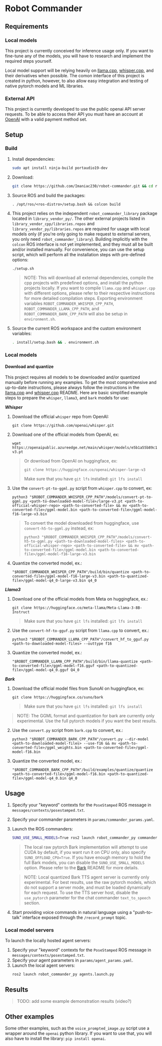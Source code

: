 # Robot Commander

## Requirements

### Local models

This project is currently conceived for inference usage only. If you want to fine-tune any of the models, you will have to research and implement the required steps yourself.

Local model support will be relying heavily on [llama.cpp](https://github.com/ggerganov/llama.cpp), [whisper.cpp](https://github.com/ggerganov/whisper.cpp), and their derivatives when possible. The comon interface of this project is created in python, however, to also allow easy integration and testing of native pytorch models and ML libraries.

### External API

This project is currently developed to use the public openai API server requests. To be able to access their API you must have an account at [OpenAI](https://openai.com) with a valid payment method set.

## Setup

### Build

1. Install dependencies:
   ```bash
   sudo apt install ninja-build portaudio19-dev
   ```
2. Download:
   ```bash
   git clone https://github.com/Imaniac230/robot-commander.git && cd robot-commander/
   ```
3. Source ROS and build the packages:
   ```
   . /opt/ros/<ros-distro>/setup.bash && colcon build
   ```
4. This project relies on the independent `robot_commander_library` package located in `library_vendor_py/`.  The other external projects listed in `library_vendor_cpp/libraries.repos` and `library_vendor_py/libraries.repos` are required for usage with local models only (if you're only going to make request to external servers, you only need `robot_commander_library`). Building implicitly with the `colcon` ROS interface is not yet implemented, and they must all be built and/or installed manually. For convenience, you can use the setup script, which will perform all the installation steps with pre-defined options:
   ```bash
   ./setup.sh
   ```
   >NOTE: This will download all external dependencies, compile the cpp projects with predefined options, and install the python projects locally. If you want to compile `llama.cpp` and `whisper.cpp` with different options, please refer to their respective instructions for more detailed compilation steps. Exporting environment variables `ROBOT_COMMANDER_WHISPER_CPP_PATH`, `ROBOT_COMMANDER_LLAMA_CPP_PATH`, and `ROBOT_COMMANDER_BARK_CPP_PATH` will also be setup in `environment.sh`.
5. Source the current ROS workspace and the custom environment variables:
   ```bash
   . install/setup.bash && . environment.sh
   ```

### Local models

#### Download and quantize

This project requires all models to be downloaded and/or quantized manually before running any examples. To get the most comprehensive and up-to-date instructions, please always follow the instructions in the [llama.cpp](https://github.com/ggerganov/llama.cpp?tab=readme-ov-file#prepare-and-quantize) and [whisper.cpp](https://github.com/ggerganov/whisper.cpp/tree/master/models#whisper-model-files-in-custom-ggml-format) README. Here are basic simplified example steps to prepare the `whisper`, `llama3`, and `bark` models for use:

***Whisper***
1. Download the official `whisper` repo from OpenAI:
   ```
   git clone https://github.com/openai/whisper.git
   ```
2. Download one of the official models from OpenAI, ex:
   ```
   wget https://openaipublic.azureedge.net/main/whisper/models/e5b1a55b89c1367dacf97e3e19bfd829a01529dbfdeefa8caeb59b3f1b81dadb/large-v3.pt
   ```
   > Or download from OpenAI on huggingface, ex:
   > ```
   > git clone https://huggingface.co/openai/whisper-large-v3
   > ```
   > Make sure that you have `git lfs` installed: `git lfs install`
3. Use the `convert-pt-to-ggml.py` script from `whisper.cpp` to convert, ex:
   ```
   python3 "$ROBOT_COMMANDER_WHISPER_CPP_PATH"/models/convert-pt-to-ggml.py <path-to-downloaded-model-file>/large-v3.pt <path-to-official-whisper-repo> <path-to-converted-file> && mv <path-to-converted-file>/ggml-model.bin <path-to-converted-file>/ggml-model-f16-large-v3.bin
   ```
   > To convert the model downloaded from huggingface, use `convert-h5-to-ggml.py` instead, ex:
   > ```
   > python3 "$ROBOT_COMMANDER_WHISPER_CPP_PATH"/models/convert-h5-to-ggml.py <path-to-downloaded-model-files> <path-to-official-whisper-repo> <path-to-converted-file> && mv <path-to-converted-file>/ggml-model.bin <path-to-converted-file>/ggml-model-f16-large-v3.bin
   > ```
4. Quantize the converted model, ex.:
   ```
   "$ROBOT_COMMANDER_WHISPER_CPP_PATH"/build/bin/quantize <path-to-converted-file>/ggml-model-f16-large-v3.bin <path-to-quantized-file>/ggml-model-q4_0-large-v3.bin q4_0
   ```

 ***Llama3***
1. Download one of the official models from Meta on huggingface, ex.:
   ```
   git clone https://huggingface.co/meta-llama/Meta-Llama-3-8B-Instruct
   ```
   > Make sure that you have `git lfs` installed: `git lfs install`
2. Use the `convert-hf-to-gguf.py` script from `llama.cpp` to convert, ex.:
   ```
   python3 "$ROBOT_COMMANDER_LLAMA_CPP_PATH"/convert_hf_to_gguf.py <path-to-downloaded-model-files> --outtype f16
   ```
3. Quantize the converted model, ex.:
   ```
   "$ROBOT_COMMANDER_LLAMA_CPP_PATH"/build/bin/llama-quantize <path-to-converted-file>/ggml-model-f16.gguf <path-to-quantized-file>/ggml-model-q4_0.gguf Q4_0
   ```

***Bark***
1. Download the official model files from SunoAI on huggingface, ex:
   ```
   git clone https://huggingface.co/suno/bark
   ```
   > Make sure that you have `git lfs` installed: `git lfs install`
> NOTE: The GGML format and quantization for bark are currently only experimental. Use the full pytorch models if you want the best results.
2. Use the `convert.py` script from `bark.cpp` to convert, ex.:
   ```
   python3 "$ROBOT_COMMANDER_BARK_CPP_PATH"/convert.py --dir-model <path-to-downloaded-model-files> --use-f16 && mv <path-to-converted-file>/ggml_weights.bin <path-to-converted-file>/ggml-model-f16.bin
   ```
3. Quantize the converted model, ex.:
   ```
   "$ROBOT_COMMANDER_BARK_CPP_PATH"/build/examples/quantize/quantize <path-to-converted-file>/ggml-model-f16.bin <path-to-quantized-file>/ggml-model-q4_0.bin q4_0
   ```

## Usage

1. Specify your "keyword" contexts for the `PoseStamped` ROS message in `messages/contexts/posestamped.txt`.
2. Specify your commander parameters in `params/commander_params.yaml`.
3. Launch the ROS commanders:
   ```bash
   SUNO_USE_SMALL_MODELS=True ros2 launch robot_commander_py commanders.launch.py
   ```
   > The local raw pytorch Bark implementation will attempt to use CUDA by default, if you want run it on CPU only, also specify `SUNO_OFFLOAD_CPU=True`. If you have enough memory to hold the full Bark models, you can disable the `SUNO_USE_SMALL_MODELS` option. Please refer to the [Bark](https://github.com/suno-ai/bark?tab=readme-ov-file#how-much-vram-do-i-need) README for more details.

   > NOTE: Local quantized Bark TTS agent server is currently only experimental. For best results, use the raw pytorch models, which do not support a server mode, and must be loaded dynamically for each request. To use the TTS server host, disable the `use_pytorch` parameter for the chat commander `text_to_speech` section.
4. Start providing voice commands in natural language using a "push-to-talk" interface exposed through the `/record_prompt` topic.

### Local model servers

To launch the locally hosted agent servers:
1. Specify your "keyword" contexts for the `PoseStamped` ROS message in `messages/contexts/posestamped.txt`.
2. Specify your agent parameters in `params/agent_params.yaml`.
3. Launch the local agent servers:
   ```bash
   ros2 launch robot_commander_py agents.launch.py
   ```

## Results

>TODO: add some example demonstration results (video?)

## Other examples

Some other examples, such as the `voice_prompted_image.py` script use a wrapper around the `openai` python library. If you want to use that, you will also have to install the library: `pip install openai`.
